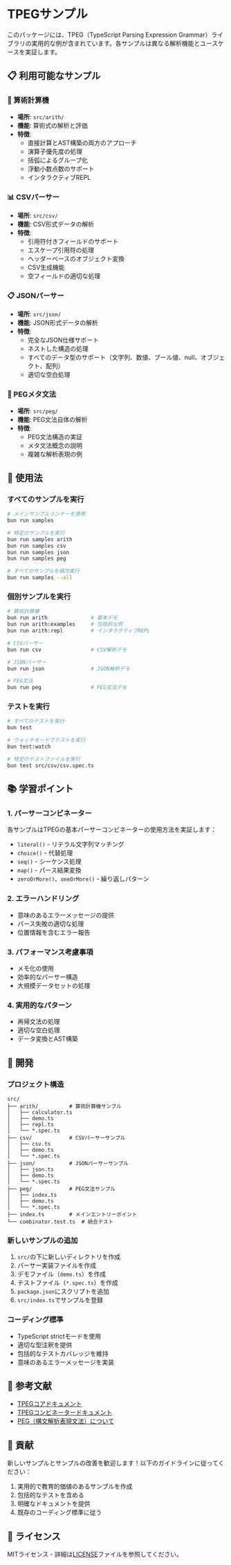 # TPEGサンプル

このパッケージには、TPEG（TypeScript Parsing Expression Grammar）ライブラリの実用的な例が含まれています。各サンプルは異なる解析機能とユースケースを実証します。

## 📋 利用可能なサンプル

### 🧮 算術計算機
- **場所**: `src/arith/`
- **機能**: 算術式の解析と評価
- **特徴**:
  - 直接計算とAST構築の両方のアプローチ
  - 演算子優先度の処理
  - 括弧によるグループ化
  - 浮動小数点数のサポート
  - インタラクティブREPL

### 📊 CSVパーサー
- **場所**: `src/csv/`
- **機能**: CSV形式データの解析
- **特徴**:
  - 引用符付きフィールドのサポート
  - エスケープ引用符の処理
  - ヘッダーベースのオブジェクト変換
  - CSV生成機能
  - 空フィールドの適切な処理

### 📋 JSONパーサー
- **場所**: `src/json/`
- **機能**: JSON形式データの解析
- **特徴**:
  - 完全なJSON仕様サポート
  - ネストした構造の処理
  - すべてのデータ型のサポート（文字列、数値、ブール値、null、オブジェクト、配列）
  - 適切な空白処理

### 📝 PEGメタ文法
- **場所**: `src/peg/`
- **機能**: PEG文法自体の解析
- **特徴**:
  - PEG文法構造の実証
  - メタ文法概念の説明
  - 複雑な解析表現の例

## 🚀 使用法

### すべてのサンプルを実行
```bash
# メインサンプルランナーを使用
bun run samples

# 特定のサンプルを実行
bun run samples arith
bun run samples csv
bun run samples json
bun run samples peg

# すべてのサンプルを順次実行
bun run samples --all
```

### 個別サンプルを実行
```bash
# 算術計算機
bun run arith              # 基本デモ
bun run arith:examples     # 包括的な例
bun run arith:repl         # インタラクティブREPL

# CSVパーサー
bun run csv                # CSV解析デモ

# JSONパーサー
bun run json               # JSON解析デモ

# PEG文法
bun run peg                # PEG文法デモ
```

### テストを実行
```bash
# すべてのテストを実行
bun test

# ウォッチモードでテストを実行
bun test:watch

# 特定のテストファイルを実行
bun test src/csv/csv.spec.ts
```

## 📚 学習ポイント

### 1. パーサーコンビネーター
各サンプルはTPEGの基本パーサーコンビネーターの使用方法を実証します：
- `literal()` - リテラル文字列マッチング
- `choice()` - 代替処理
- `seq()` - シーケンス処理
- `map()` - パース結果変換
- `zeroOrMore()`、`oneOrMore()` - 繰り返しパターン

### 2. エラーハンドリング
- 意味のあるエラーメッセージの提供
- パース失敗の適切な処理
- 位置情報を含むエラー報告

### 3. パフォーマンス考慮事項
- メモ化の使用
- 効率的なパーサー構造
- 大規模データセットの処理

### 4. 実用的なパターン
- 再帰文法の処理
- 適切な空白処理
- データ変換とAST構築

## 🔧 開発

### プロジェクト構造
```
src/
├── arith/          # 算術計算機サンプル
│   ├── calculator.ts
│   ├── demo.ts
│   ├── repl.ts
│   └── *.spec.ts
├── csv/            # CSVパーサーサンプル
│   ├── csv.ts
│   ├── demo.ts
│   └── *.spec.ts
├── json/           # JSONパーサーサンプル
│   ├── json.ts
│   ├── demo.ts
│   └── *.spec.ts
├── peg/            # PEG文法サンプル
│   ├── index.ts
│   ├── demo.ts
│   └── *.spec.ts
├── index.ts        # メインエントリーポイント
└── combinator.test.ts  # 統合テスト
```

### 新しいサンプルの追加
1. `src/`の下に新しいディレクトリを作成
2. パーサー実装ファイルを作成
3. デモファイル（`demo.ts`）を作成
4. テストファイル（`*.spec.ts`）を作成
5. `package.json`にスクリプトを追加
6. `src/index.ts`でサンプルを登録

### コーディング標準
- TypeScript strictモードを使用
- 適切な型注釈を提供
- 包括的なテストカバレッジを維持
- 意味のあるエラーメッセージを実装

## 📖 参考文献

- [TPEGコアドキュメント](../core/README.md)
- [TPEGコンビネータードキュメント](../combinator/README.md)
- [PEG（構文解析表現文法）について](https://en.wikipedia.org/wiki/Parsing_expression_grammar)

## 🤝 貢献

新しいサンプルとサンプルの改善を歓迎します！以下のガイドラインに従ってください：

1. 実用的で教育的価値のあるサンプルを作成
2. 包括的なテストを含める
3. 明確なドキュメントを提供
4. 既存のコーディング標準に従う

## 📄 ライセンス

MITライセンス - 詳細は[LICENSE](../../LICENSE)ファイルを参照してください。 